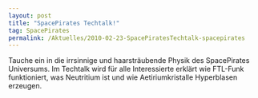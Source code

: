 ```yaml
---
layout: post
title: "SpacePirates Techtalk!"
tag: SpacePirates
permalink: /Aktuelles/2010-02-23-SpacePiratesTechtalk-spacepirates
---
```



Tauche ein in die irrsinnige und haarsträubende Physik des SpacePirates Universums. Im Techtalk wird für alle Interessierte erklärt wie FTL-Funk funktioniert, was Neutritium ist und wie Aetiriumkristalle Hyperblasen erzeugen.
